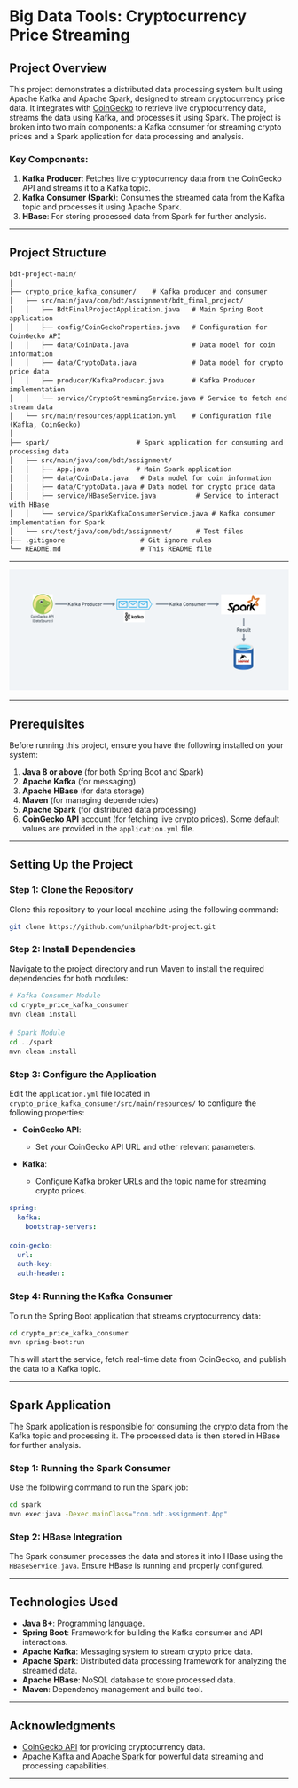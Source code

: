 # Big Data Tools: Cryptocurrency Price Streaming

## Project Overview

This project demonstrates a distributed data processing system built using Apache Kafka and Apache Spark, designed to stream cryptocurrency price data. It integrates with [CoinGecko](https://www.coingecko.com/) to retrieve live cryptocurrency data, streams the data using Kafka, and processes it using Spark. The project is broken into two main components: a Kafka consumer for streaming crypto prices and a Spark application for data processing and analysis.

### Key Components:
1. **Kafka Producer**: Fetches live cryptocurrency data from the CoinGecko API and streams it to a Kafka topic.
2. **Kafka Consumer (Spark)**: Consumes the streamed data from the Kafka topic and processes it using Apache Spark.
3. **HBase**: For storing processed data from Spark for further analysis.

---

## Project Structure

```
bdt-project-main/
│
├── crypto_price_kafka_consumer/    # Kafka producer and consumer
│   ├── src/main/java/com/bdt/assignment/bdt_final_project/
│   │   ├── BdtFinalProjectApplication.java   # Main Spring Boot application
│   │   ├── config/CoinGeckoProperties.java   # Configuration for CoinGecko API
│   │   ├── data/CoinData.java                # Data model for coin information
│   │   ├── data/CryptoData.java              # Data model for crypto price data
│   │   ├── producer/KafkaProducer.java       # Kafka Producer implementation
│   │   └── service/CryptoStreamingService.java # Service to fetch and stream data
│   └── src/main/resources/application.yml    # Configuration file (Kafka, CoinGecko)
│
├── spark/                      # Spark application for consuming and processing data
│   ├── src/main/java/com/bdt/assignment/
│   │   ├── App.java            # Main Spark application
│   │   ├── data/CoinData.java   # Data model for coin information
│   │   ├── data/CryptoData.java # Data model for crypto price data
│   │   ├── service/HBaseService.java          # Service to interact with HBase
│   │   └── service/SparkKafkaConsumerService.java # Kafka consumer implementation for Spark
│   └── src/test/java/com/bdt/assignment/      # Test files
├── .gitignore                   # Git ignore rules
└── README.md                    # This README file
```
---

![architecture.png](architecture.png)

---

## Prerequisites

Before running this project, ensure you have the following installed on your system:

1. **Java 8 or above** (for both Spring Boot and Spark)
2. **Apache Kafka** (for messaging)
3. **Apache HBase** (for data storage)
4. **Maven** (for managing dependencies)
5. **Apache Spark** (for distributed data processing)
6. **CoinGecko API** account (for fetching live crypto prices). Some default values are provided in the `application.yml` file.

---

## Setting Up the Project

### Step 1: Clone the Repository
Clone this repository to your local machine using the following command:

```bash
git clone https://github.com/unilpha/bdt-project.git
```

### Step 2: Install Dependencies

Navigate to the project directory and run Maven to install the required dependencies for both modules:

```bash
# Kafka Consumer Module
cd crypto_price_kafka_consumer
mvn clean install

# Spark Module
cd ../spark
mvn clean install
```

### Step 3: Configure the Application

Edit the `application.yml` file located in `crypto_price_kafka_consumer/src/main/resources/` to configure the following properties:

- **CoinGecko API**:
    - Set your CoinGecko API URL and other relevant parameters.

- **Kafka**:
    - Configure Kafka broker URLs and the topic name for streaming crypto prices.

```yaml
spring:
  kafka:
    bootstrap-servers: 
    
coin-gecko:
  url: 
  auth-key: 
  auth-header: 
```

### Step 4: Running the Kafka Consumer

To run the Spring Boot application that streams cryptocurrency data:

```bash
cd crypto_price_kafka_consumer
mvn spring-boot:run
```

This will start the service, fetch real-time data from CoinGecko, and publish the data to a Kafka topic.

---

## Spark Application

The Spark application is responsible for consuming the crypto data from the Kafka topic and processing it. The processed data is then stored in HBase for further analysis.

### Step 1: Running the Spark Consumer

Use the following command to run the Spark job:

```bash
cd spark
mvn exec:java -Dexec.mainClass="com.bdt.assignment.App"
```

### Step 2: HBase Integration

The Spark consumer processes the data and stores it into HBase using the `HBaseService.java`. Ensure HBase is running and properly configured.

---

## Technologies Used

- **Java 8+**: Programming language.
- **Spring Boot**: Framework for building the Kafka consumer and API interactions.
- **Apache Kafka**: Messaging system to stream crypto price data.
- **Apache Spark**: Distributed data processing framework for analyzing the streamed data.
- **Apache HBase**: NoSQL database to store processed data.
- **Maven**: Dependency management and build tool.

---


## Acknowledgments

- [CoinGecko API](https://www.coingecko.com/) for providing cryptocurrency data.
- [Apache Kafka](https://kafka.apache.org/) and [Apache Spark](https://spark.apache.org/) for powerful data streaming and processing capabilities.

---